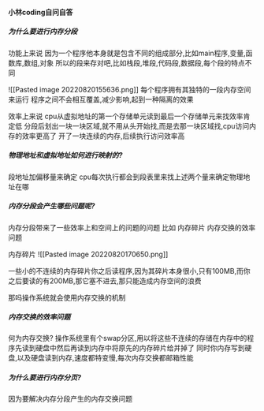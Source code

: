 #### 小林coding自问自答

##### 为什么要进行内存分段
功能上来说
因为一个程序他本身就是包含不同的组成部分,比如main程序,变量,函数库,数组,对象
所以的段来存对吧,比如栈段,堆段,代码段,数据段,每个段的特点不同

![[Pasted image 20220820155636.png]]
每个程序拥有其独特的一段内存空间来运行
程序之间不会相互覆盖,减少影响,起到一种隔离的效果

效率上来说
cpu从虚拟地址的第一个存储单元读到最后一个存储单元来找效率肯定低
分段后划出一块一块区域,就不用从头开始找,而是去那一块区域找,cpu访问内存的效率更高了
开了一块连续的内存,后续执行访问效率高


##### 物理地址和虚拟地址如何进行映射的?
段地址加偏移量来确定
cpu每次执行都会到段表里来找上述两个量来确定物理地址在哪

##### 内存分段会产生哪些问题呢?
内存分段带来了一些效率上和空间上的问题的问题
比如
	内存碎片
	内存交换的效率问题

内存碎片
![[Pasted image 20220820170650.png]]

一些小的不连续的内存碎片你之后读程序,因为其碎片本身很小,只有100MB,而你之后要读的有200MB,那它塞不进去,那只能造成内存空间的浪费

那吗操作系统就会使用内存交换的机制

##### 内存交换的效率问题
何为内存交换?
操作系统里有个swap分区,用以将这些不连续的存储在内存中的程序先读到硬盘中然后再读到内存中将原先的内存碎片给并掉了
同时你内存写到硬盘,以及硬盘读到内存,速度都特变慢,每次内存交换都邮箱性能

##### 为什么要进行内存分页?
因为要解决内存分段产生的内存交换问题
